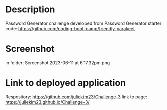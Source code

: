 # Description 
Password Generator challenge developed from Password Generator starter code: https://github.com/coding-boot-camp/friendly-parakeet


# Screenshot 
in folder: Screenshot 2023-06-11 at 6.17.32pm.png

# Link to deployed application
Respository: https://github.com/juliekim23/Challenge-3 
link to page: https://juliekim23.github.io/Challenge-3/ 
